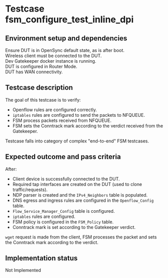 # Testcase fsm_configure_test_inline_dpi

## Environment setup and dependencies

Ensure DUT is in OpenSync default state, as is after boot.\
Wireless client must be connected to the DUT.\
Dev Gatekeeper docker instance is running.\
DUT is configured in Router Mode.\
DUT has WAN connectivity.

## Testcase description

The goal of this testcase is to verify:

- Openflow rules are configured correctly.
- `iptables` rules are configured to send the packets to NFQUEUE.
- FSM process packets received from NFQUEUE.
- FSM sets the Conntrack mark according to the verdict received from the
  Gatekeeper.

Testcase falls into category of complex "end-to-end" FSM testcases.

## Expected outcome and pass criteria

After:

- Client device is successfully connected to the DUT.
- Required tap interfaces are created on the DUT (used to clone
  traffic/requests).
- NDP parser is created and the `IPv4_Neighbors` table is populated.
- DNS egress and ingress rules are configured in the `Openflow_Config` table.
- `Flow_Service_Manager_Config` table is configured.
- `iptables` rules are configured.
- FSM policy is configured in the `FSM_Policy` table.
- Conntrack mark is set according to the Gatekeeper verdict.

`wget` request is made from the client, FSM processes the packet and sets the
Conntrack mark according to the verdict.

## Implementation status

Not Implemented
